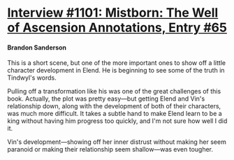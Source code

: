 # [Interview #1101: Mistborn: The Well of Ascension Annotations, Entry #65](https://www.theoryland.com/intvmain.php?i=1101#65)

#### Brandon Sanderson

This is a short scene, but one of the more important ones to show off a little character development in Elend. He is beginning to see some of the truth in Tindwyl's words.

Pulling off a transformation like his was one of the great challenges of this book. Actually, the plot was pretty easy—but getting Elend and Vin's relationship down, along with the development of both of their characters, was much more difficult. It takes a subtle hand to make Elend learn to be a king without having him progress too quickly, and I'm not sure how well I did it.

Vin's development—showing off her inner distrust without making her seem paranoid or making their relationship seem shallow—was even tougher.

